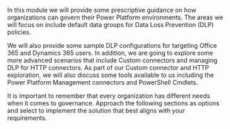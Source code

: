 In this module we will provide some prescriptive guidance on how
organizations can govern their Power Platform environments. The areas we
will focus on include default data groups for Data Loss
Prevention (DLP) policies. 

We will also provide some sample DLP configurations for targeting 
Office 365 and Dynamics 365 users. In addition, we are going to explore 
some more advanced scenarios that include Custom connectors and managing 
DLP for HTTP connectors. As part of our Custom connector and HTTP 
exploration, we will also discuss some tools available to us including 
the Power Platform Management connectors and PowerShell Cmdlets.

It is important to remember that every organization has different
needs when it comes to governance. Approach the following sections as
options and select to implement the solution that best aligns with your
requirements.

